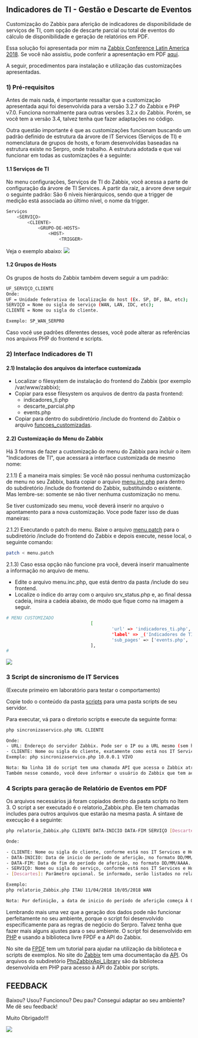 ## Indicadores de TI - Gestão e Descarte de Eventos
Customização do Zabbix para aferição de indicadores de disponibilidade de serviços de TI, com opção de descarte parcial ou total de eventos do cálculo de disponibilidade e geração de relatórios em PDF.

Essa solução foi apresentada por mim na [Zabbix Conference Latin America 2018](http://conference.zabbix.com.br/programacao/).
Se você não assistiu, pode conferir a apresentação em PDF [aqui](.docs/Apresentacao_Zabbix-Conference-LatAm.pdf).

A seguir, procedimentos para instalação e utilização das customizações apresentadas.

### 1) Pré-requisitos

Antes de mais nada, é importante ressaltar que a customização apresentada aqui foi desenvolvida para a versão 3.2.7 do Zabbix e PHP v7.0. Funciona normalmente para outras versões 3.2.x do Zabbix. Porém, se você tem a versão 3.4, talvez tenha que fazer adaptações no código.

Outra questão importante é que as customizações funcionam buscando um padrão definido de estrutura da árvore de IT Services (Serviços de TI)  e nomenclatura de grupos de hosts, e foram desenvolvidas baseadas na estrutura existe no Serpro, onde trabalho.
A estrutura adotada e que vai funcionar em todas as customizações é a seguinte:

#### 1.1 Serviços de TI
No menu configurações, Serviços de TI do Zabbix, você acessa a parte de configuração da árvore de TI Services. A partir da raiz, a árvore deve seguir o seguinte padrão:
São 6 níveis hierárquicos, sendo que a trigger de medição está associada ao último nível, o nome da trigger.

```sh
Serviços 
    <SERVIÇO>
        <CLIENTE>
            <GRUPO-DE-HOSTS>
                <HOST>
                    <TRIGGER>
```

Veja o exemplo abaixo:
![](https://github.com/ramosluciano/Indicadores-de-TI---Descarte-de-Eventos/blob/master/.docs/img/IT-Services2.png)

#### 1.2 Grupos de Hosts

Os grupos de hosts do Zabbix também devem seguir a um padrão:

```sh
UF_SERVIÇO_CLIENTE
Onde:
UF = Unidade federativa de localização do host (Ex. SP, DF, BA, etc);
SERVIÇO = Nome ou sigla do serviço (WAN, LAN, IDC, etc);
CLIENTE = Nome ou sigla do cliente.

Exemplo: SP_WAN_SERPRO
```
Caso você use padrões diferentes desses, você pode alterar as referências nos arquivos PHP do frontend e scripts.



### 2) Interface Indicadores de TI

#### 2.1) Instalação dos arquivos da interface customizada

- Localizar o filesystem de instalação do frontend do Zabbix (por exemplo /var/www/zabbix);
- Copiar para esse filesystem os arquivos de dentro da pasta frontend:
  - indicadores_ti.php
  - descarte_parcial.php
  - events.php
- Copiar para dentro do subdiretório /include do frontend do Zabbix o arquivo [funcoes_customizadas](/frontend/include/funcoes_customizadas.php).

#### 2.2) Customização do Menu do Zabbix

Há 3 formas de fazer a customização do menu do Zabbix para incluir o item "Indicadores de TI", que acessará a interface customizada de mesmo nome:

2.1.1) É a maneira mais simples: Se você não possui nenhuma customização de menu no seu Zabbix, basta copiar o arquivo [menu.inc.php](/frontend/include/menu.inc.php) para dentro do subdiretório /include do frontend do Zabbix, substituindo o existente. Mas lembre-se: somente se não tiver nenhuma customização no menu.

Se tiver customizado seu menu, você deverá inserir no arquivo o apontamento para a nova customização. Voce pode fazer isso de duas maneiras:

2.1.2) Executando o patch do menu. Baixe o arquivo [menu.patch](/frontend/include/menu.patch) para o subdiretório /include do 
frontend do Zabbix e depois execute, nesse local, o seguinte comando:

```sh
patch < menu.patch
```

2.1.3) Caso essa opção não funcione pra você, deverá inserir manualmente a informação no arquivo de menu.
- Edite o arquivo menu.inc.php, que está dentro da pasta /include do seu frontend.
- Localize o índice do array com o arquivo srv_status.php e, ao final dessa cadeia, insira a cadeia abaixo, de modo que fique como na imagem a seguir.

```sh
# MENU CUSTOMIZADO
                                [        
                                        'url' => 'indicadores_ti.php',
                                        'label' => _('Indicadores de TI'),
                                        'sub_pages' => ['events.php', 'descarte_parcial.php']
                                ],
#
```

![](https://github.com/ramosluciano/Indicadores-de-TI---Descarte-de-Eventos/blob/master/.docs/img/IT-Services.png)


### 3 Script de sincronismo de IT Services
(Execute primeiro em laboratório para testar o comportamento)

Copie todo o conteúdo da pasta [scripts](https://github.com/ramosluciano/Indicadores-de-TI---Descarte-de-Eventos/tree/master/scripts) para uma pasta scripts de seu servidor.

Para executar, vá para o diretorio scripts e execute da seguinte forma:

```sh
php sincronizaservico.php URL CLIENTE

Onde:
- URL: Endereço do servidor Zabbix. Pode ser o IP ou a URL mesmo (sem http ou https).
- CLIENTE: Nome ou sigla do cliente, exatamente como está nos IT Services e nos grupos de host
Exemplo: php sincronizaservico.php 10.0.0.1 VIVO

Nota: Na linha 18 do script tem uma chamada API que acessa o Zabbix através dessa URL informada. Observe que no comando a URL está com o protocolo https. Caso seu servidor seja http, altere nessa linha.
Também nesse comando, você deve informar o usuário do Zabbix que tem acesso API aos hosts e a senha de autenticação desse usuário, substituindo nos campos 'USER' e 'PASSWORD'.
```

### 4 Scripts para geração de Relatório de Eventos em PDF

Os arquivos necessários já foram copiados dentro da pasta scripts no Item 3.
O script a ser executado é o relatorio_Zabbix.php. Ele tem chamadas includes para outros arquivos que estarão na mesma pasta.
A sintaxe de execução é a seguinte:

```sh
php relatorio_Zabbix.php CLIENTE DATA-INICIO DATA-FIM SERVIÇO [Descartes]

Onde:

- CLIENTE: Nome ou sigla do cliente, conforme está nos IT Services e Hostgroups;
- DATA-INICIO: Data de inicio do período de aferição, no formato DD/MM/AAAA. Ex: 01/05/2018;
- DATA-FIM: Data de fim do período de aferição, no formato DD/MM/AAAA. Ex: 31/05/2018.
- SERVIÇO: Nome ou sigla do serviço, conforme está nos IT Services e Hostgroups. Ex: LAN, WAN, IDC, etc.;
- [Descartes]: Parâmetro opcional. Se informado, serão listados no relatório os eventos que foram descartados.

Exemplo:
php relatorio_Zabbix.php ITAU 11/04/2018 10/05/2018 WAN

Nota: Por definição, a data de inicio do período de aferição começa À 0h0min e a data de fim do período termina 23h59min.

```

Lembrando mais uma vez que a geração dos dados pode não funcionar perfeitamente no seu ambiente, porque o script foi desenvolvido especificamente para as regras de negócio do Serpro. Talvez tenha que fazer mais alguns ajustes para o seu ambiente.
O script foi desenvolvido em [PHP](php.net) e usando a biblioteca livre FPDF e a API do Zabbix.

No site da [FPDF](http://www.fpdf.org/)  tem um tutorial para ajudar na utilização da biblioteca e scripts de exemplos.
No site do [Zabbix](https://www.zabbix.com) tem uma documentação da [API](https://www.zabbix.com/documentation/3.2/manual/api).
Os arquivos do subdiretório [PhpZabbixApi_Library](https://github.com/ramosluciano/Indicadores-de-TI---Descarte-de-Eventos/tree/master/scripts/PhpZabbixApi_Library) são da biblioteca desenvolvida em PHP para acesso à API do Zabbix por scripts.


## FEEDBACK

Baixou? Usou? Funcionou? Deu pau? Consegui adaptar ao seu ambiente?
Me dê seu feedback!

Muito Obrigado!!!

![](https://github.com/ramosluciano/Indicadores-de-TI---Descarte-de-Eventos/blob/master/.docs/img/emoji.jpeg)

